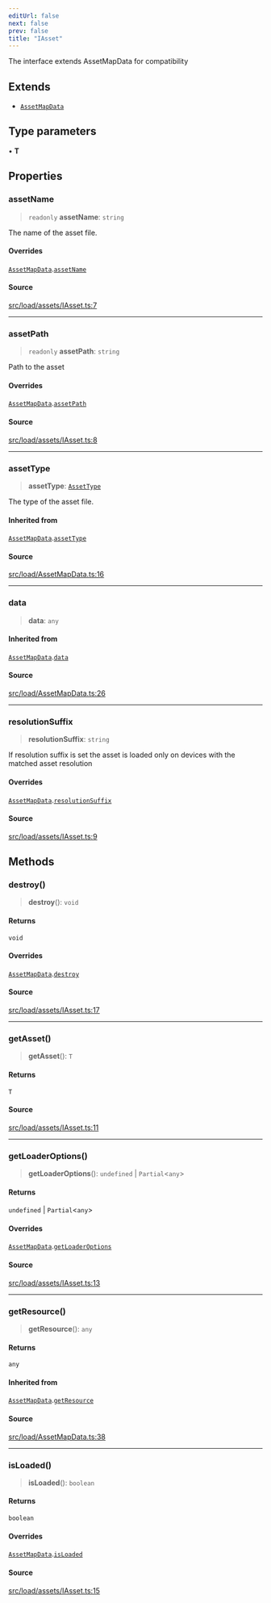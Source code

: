 ```yaml
---
editUrl: false
next: false
prev: false
title: "IAsset"
---
```


The interface extends AssetMapData for compatibility

## Extends

- [`AssetMapData`](/api/classes/assetmapdata/)

## Type parameters

• **T**

## Properties

### assetName

> `readonly` **assetName**: `string`

The name of the asset file.

#### Overrides

[`AssetMapData`](/api/classes/assetmapdata/).[`assetName`](/api/classes/assetmapdata/#assetname)

#### Source

[src/load/assets/IAsset.ts:7](https://github.com/relishinc/dill-pixel/blob/543438455c9a47928084300159416186c2aa1095/src/load/assets/IAsset.ts#L7)

***

### assetPath

> `readonly` **assetPath**: `string`

Path to the asset

#### Overrides

[`AssetMapData`](/api/classes/assetmapdata/).[`assetPath`](/api/classes/assetmapdata/#assetpath)

#### Source

[src/load/assets/IAsset.ts:8](https://github.com/relishinc/dill-pixel/blob/543438455c9a47928084300159416186c2aa1095/src/load/assets/IAsset.ts#L8)

***

### assetType

> **assetType**: [`AssetType`](/api/enumerations/assettype/)

The type of the asset file.

#### Inherited from

[`AssetMapData`](/api/classes/assetmapdata/).[`assetType`](/api/classes/assetmapdata/#assettype)

#### Source

[src/load/AssetMapData.ts:16](https://github.com/relishinc/dill-pixel/blob/543438455c9a47928084300159416186c2aa1095/src/load/AssetMapData.ts#L16)

***

### data

> **data**: `any`

#### Inherited from

[`AssetMapData`](/api/classes/assetmapdata/).[`data`](/api/classes/assetmapdata/#data)

#### Source

[src/load/AssetMapData.ts:26](https://github.com/relishinc/dill-pixel/blob/543438455c9a47928084300159416186c2aa1095/src/load/AssetMapData.ts#L26)

***

### resolutionSuffix

> **resolutionSuffix**: `string`

If resolution suffix is set the asset is loaded only on devices with the matched asset resolution

#### Overrides

[`AssetMapData`](/api/classes/assetmapdata/).[`resolutionSuffix`](/api/classes/assetmapdata/#resolutionsuffix)

#### Source

[src/load/assets/IAsset.ts:9](https://github.com/relishinc/dill-pixel/blob/543438455c9a47928084300159416186c2aa1095/src/load/assets/IAsset.ts#L9)

## Methods

### destroy()

> **destroy**(): `void`

#### Returns

`void`

#### Overrides

[`AssetMapData`](/api/classes/assetmapdata/).[`destroy`](/api/classes/assetmapdata/#destroy)

#### Source

[src/load/assets/IAsset.ts:17](https://github.com/relishinc/dill-pixel/blob/543438455c9a47928084300159416186c2aa1095/src/load/assets/IAsset.ts#L17)

***

### getAsset()

> **getAsset**(): `T`

#### Returns

`T`

#### Source

[src/load/assets/IAsset.ts:11](https://github.com/relishinc/dill-pixel/blob/543438455c9a47928084300159416186c2aa1095/src/load/assets/IAsset.ts#L11)

***

### getLoaderOptions()

> **getLoaderOptions**(): `undefined` \| `Partial`\<`any`\>

#### Returns

`undefined` \| `Partial`\<`any`\>

#### Overrides

[`AssetMapData`](/api/classes/assetmapdata/).[`getLoaderOptions`](/api/classes/assetmapdata/#getloaderoptions)

#### Source

[src/load/assets/IAsset.ts:13](https://github.com/relishinc/dill-pixel/blob/543438455c9a47928084300159416186c2aa1095/src/load/assets/IAsset.ts#L13)

***

### getResource()

> **getResource**(): `any`

#### Returns

`any`

#### Inherited from

[`AssetMapData`](/api/classes/assetmapdata/).[`getResource`](/api/classes/assetmapdata/#getresource)

#### Source

[src/load/AssetMapData.ts:38](https://github.com/relishinc/dill-pixel/blob/543438455c9a47928084300159416186c2aa1095/src/load/AssetMapData.ts#L38)

***

### isLoaded()

> **isLoaded**(): `boolean`

#### Returns

`boolean`

#### Overrides

[`AssetMapData`](/api/classes/assetmapdata/).[`isLoaded`](/api/classes/assetmapdata/#isloaded)

#### Source

[src/load/assets/IAsset.ts:15](https://github.com/relishinc/dill-pixel/blob/543438455c9a47928084300159416186c2aa1095/src/load/assets/IAsset.ts#L15)
